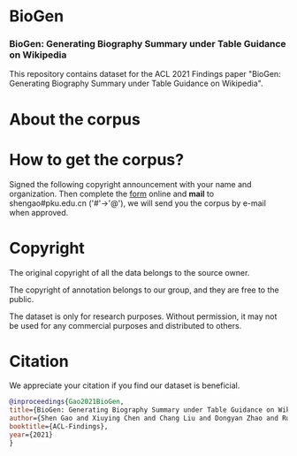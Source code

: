 # BioGen

### BioGen: Generating Biography Summary under Table Guidance on Wikipedia

This repository contains dataset for the ACL 2021 Findings paper "BioGen: Generating Biography Summary under Table Guidance on Wikipedia". 

# About the corpus


# How to get the corpus?
Signed the following copyright announcement with your name and organization. Then complete the [form](https://docs.google.com/forms/d/e/1FAIpQLScyUEqF-2lzQKAzmPW-R0laxeppHOYiJ_OzdNcxa02vvxBwXA/viewform?usp=sf_link) online and **mail** to shengao#pku.edu.cn ('#'->'@'), we will send you the corpus by e-mail when approved.

# Copyright
The original copyright of all the data belongs to the source owner.

The copyright of annotation belongs to our group, and they are free to the public.

The dataset is only for research purposes. Without permission, it may not be used for any commercial purposes and distributed to others.

# Citation
We appreciate your citation if you find our dataset is beneficial.

```bibtex
@inproceedings{Gao2021BioGen,
title={BioGen: Generating Biography Summary under Table Guidance on Wikipedia},
author={Shen Gao and Xiuying Chen and Chang Liu and Dongyan Zhao and Rui Yan},
booktitle={ACL-Findings},
year={2021}
}
```
